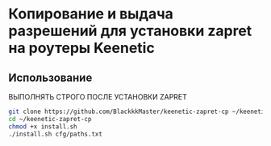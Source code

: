 # Копирование и выдача разрешений для установки zapret на роутеры Keenetic

## Использование

ВЫПОЛНЯТЬ СТРОГО ПОСЛЕ УСТАНОВКИ ZAPRET

```bash
git clone https://github.com/BlackkkMaster/keenetic-zapret-cp ~/keenetic-zapret-cp
cd ~/keenetic-zapret-cp
chmod +x install.sh
./install.sh cfg/paths.txt
```
